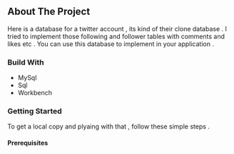 ## About The Project

Here is a database for a twitter account , its kind of their clone database . I tried to implement those following and follower tables with comments and likes etc . You can use this database to implement in your application .

### Build With
- MySql
- Sql 
- Workbench

### Getting Started 
To get a local copy and plyaing with that , follow these simple steps .

#### Prerequisites
